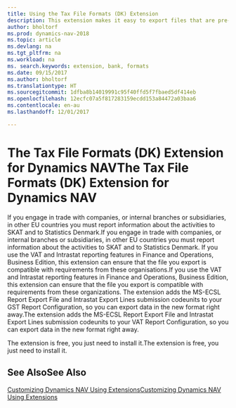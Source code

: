 ```yaml
---
title: Using the Tax File Formats (DK) Extension
description: This extension makes it easy to export files that are pre-formatted to meet bank requirements for electronic submissions.
author: bholtorf
ms.prod: dynamics-nav-2018
ms.topic: article
ms.devlang: na
ms.tgt_pltfrm: na
ms.workload: na
ms. search.keywords: extension, bank, formats
ms.date: 09/15/2017
ms.author: bholtorf
ms.translationtype: HT
ms.sourcegitcommit: 1dfba8b14019991c95f40ffd5f7fbaed5df414eb
ms.openlocfilehash: 12ecfc07a5f817283159ecdd153a84472a03baa6
ms.contentlocale: en-au
ms.lasthandoff: 12/01/2017

---
```


# <a name="the-tax-file-formats-dk-extension-for-dynamics-nav"></a><span data-ttu-id="5eecb-103">The Tax File Formats (DK) Extension for Dynamics NAV</span><span class="sxs-lookup"><span data-stu-id="5eecb-103">The Tax File Formats (DK) Extension for Dynamics NAV</span></span>
<span data-ttu-id="5eecb-104">If you engage in trade with companies, or internal branches or subsidiaries, in other EU countries you must report information about the activities to SKAT and to Statistics Denmark.</span><span class="sxs-lookup"><span data-stu-id="5eecb-104">If you engage in trade with companies, or internal branches or subsidiaries, in other EU countries you must report information about the activities to SKAT and to Statistics Denmark.</span></span> <span data-ttu-id="5eecb-105">If you use the VAT and Intrastat reporting features in Finance and Operations, Business Edition, this extension can ensure that the file you export is compatible with requirements from these organisations.</span><span class="sxs-lookup"><span data-stu-id="5eecb-105">If you use the VAT and Intrastat reporting features in Finance and Operations, Business Edition, this extension can ensure that the file you export is compatible with requirements from these organizations.</span></span> <span data-ttu-id="5eecb-106">The extension adds the MS-ECSL Report Export File and Intrastat Export Lines submission codeunits to your GST Report Configuration, so you can export data in the new format right away.</span><span class="sxs-lookup"><span data-stu-id="5eecb-106">The extension adds the MS-ECSL Report Export File and Intrastat Export Lines submission codeunits to your VAT Report Configuration, so you can export data in the new format right away.</span></span>

<span data-ttu-id="5eecb-107">The extension is free, you just need to install it.</span><span class="sxs-lookup"><span data-stu-id="5eecb-107">The extension is free, you just need to install it.</span></span> 

## <a name="see-also"></a><span data-ttu-id="5eecb-108">See Also</span><span class="sxs-lookup"><span data-stu-id="5eecb-108">See Also</span></span>
[<span data-ttu-id="5eecb-109">Customizing Dynamics NAV Using Extensions</span><span class="sxs-lookup"><span data-stu-id="5eecb-109">Customizing Dynamics NAV Using Extensions</span></span>](ui-extensions.md)
